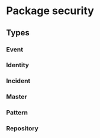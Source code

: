 # Package security

## Types

### Event

### Identity

### Incident

### Master

### Pattern

### Repository
